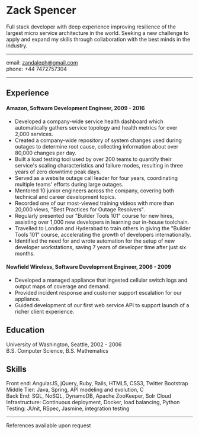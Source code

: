 Zack Spencer
============

Full stack developer with deep experience improving resilience of the largest micro service architecture in the world.  Seeking a new challenge to apply and expand my skills through collaboration with the best minds in the industry.

--------------------------
email: zandaleph@gmail.com  
phone: +44 7472757304

--------------------------

Experience
----------

#### Amazon, Software Development Engineer, 2009 - 2016

* Developed a company-wide service health dashboard which automatically gathers service topology and health metrics for over 2,000 services.
* Created a company-wide repository of system changes used during outages to determine root cause, collecting information about over 80,000 changes per day.
* Built a load testing tool used by over 200 teams to quantify their service's scaling characteristics and failure modes, resulting in three years of zero downtime peak days.
* Served as a website outage call leader for four years, coordinating multiple teams' efforts during large outages.
* Mentored 10 junior engineers across the company, covering both technical and career development topics.
* Recorded one of our most-viewed training videos with more than 20,000 views, "Best Practices for Outage Resolvers".
* Regularly presented our "Builder Tools 101" course for new hires, assisting over 1,000 new developers in learning our in-house toolchain.
* Travelled to London and Hyderabad to train others in giving the "Builder Tools 101" course, accelerating the growth of developers internationally.
* Identified the need for and wrote automation for the setup of new developer workstations, saving 7 years of developer time after just six months.

#### Newfield Wireless, Software Development Engineer, 2006 - 2009

* Developed a managed appliance that ingested cellular switch logs and output maps of coverage and demand.
* Provided incident response and customer support escalation for our appliance.
* Guided development of our first web service API to support launch of a richer client experience.

Education
---------
University of Washington, Seattle, 2002 - 2006  
B.S. Computer Science, B.S. Mathematics

Skills
------

Front end: AngularJS, jQuery, Ruby, Rails, HTML5, CSS3, Twitter Bootstrap  
Middle Tier: Java, Spring, API modeling and evolution, C  
Back End: SQL, NoSQL, DynamoDB, Apache ZooKeeper, Solr Cloud  
Infrastructure: Continuous deployment, Docker, load balancing, Python  
Testing: JUnit, RSpec, Jasmine, integration testing

------
References available upon request

